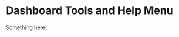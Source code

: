 [title]: # (Dashboard Tools and Help Menu)
[tags]: # (XXX)
[priority]: # (1982)
# Dashboard Tools and Help Menu
Something here.
